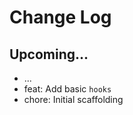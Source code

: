 # Change Log

## Upcoming...

- ... <!-- Add new lines here. Version number will be decided later -->
- feat: Add basic `hooks`
- chore: Initial scaffolding
